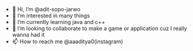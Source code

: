 - 👋 Hi, I’m @adit-sopo-jarwo
- 👀 I’m interested in many things
- 🌱 I’m currently learning java and c++
- 💞️ I’m looking to collaborate to make a game or application cuz I really wanna had it
- 📫 How to reach me @aaaditya0(instagram) 

<!---
adit-sopo-jarwo/adit-sopo-jarwo is a ✨ special ✨ repository because its `README.md` (this file) appears on your GitHub profile.
You can click the Preview link to take a look at your changes.
--->
